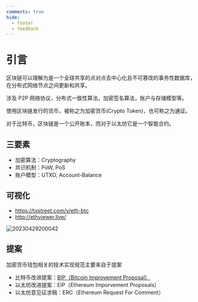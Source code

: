 ```yaml
---
comments: true
hide:
  - footer
  - feedback
---
```

# 引言

区块链可以理解为是一个全球共享的点对点去中心化且不可篡改的事务性数据库，在分布式网络节点之间更新和共享。

涉及 P2P 网络协议，分布式一致性算法，加密签名算法，账户与存储模型等。

使用区块链发行的货币，被称之为加密货币(Crypto Token)，也可称之为通证。

对于比特币，区块链是一个公开账本，而对于以太坊它是一个智能合约。

## 三要素

- 加密算法：Cryptography
- 共识机制：PoW, PoS
- 账户模型：UTXO, Account-Balance

## 可视化

- <https://txstreet.com/v/eth-btc>
- <http://ethviewer.live/>

![20230429200042](https://image.zuoright.com/20230429200042.png)

## 提案

加密货币钱包相关的技术实现规范主要来自于提案

- 比特币改进提案：[BIP（Bitcoin Improvement Proposal）](https://github.com/bitcoin/bips/tree/master)
- 以太坊改进提案：EIP（Ethereum Imporvement Proposals）
- 以太坊意见征求稿：ERC（Ethereum Request For Comment）

